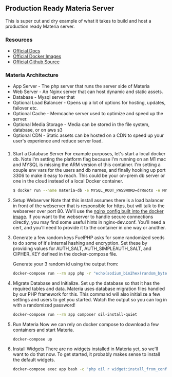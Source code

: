 ## Production Ready Materia Server

This is super cut and dry example of what it takes to build and host a production ready Materia server.

### Resources
* [Official Docs](https://ucfopen.github.io/Materia-Docs/)
* [Official Docker Images](https://github.com/ucfopen/Materia/pkgs/container/materia)
* [Official Github Source](https://github.com/ucfopen/Materia)

### Materia Architecture

* App Server - The php server that runs the server side of Materia
* Web Server - An Nginx server that can host dynamic and static assets.
* Database - Mysql server that
* Optional Load Balancer - Opens up a lot of options for hosting, updates, failover etc.
* Optional Cache - Memcache server used to optimize and speed up the server.
* Optional Media Storage - Media can be stored in the file system, database, or on aws s3
* Optional CDN - Static assets can be hosted on a CDN to speed up your user's experience and reduce server load.

###

1. Start a Database Server
   For example purposes, let's start a local docker db. Note I'm setting the platform flag because I'm running on an M1 mac and MYSQL is missing the ARM version of this container.  I'm setting a couple env vars for the users and db names, and finally hooking up port 3306 to make it easy to reach.  This could be your on-prem db server or one in the cloud instead of a local Docker container.
   ```bash
   $ docker run --name materia-db -e MYSQL_ROOT_PASSWORD=drRoots -e MYSQL_USER=materia -e MYSQL_PASSWORD=odin -e MYSQL_DATABASE=materia --platform linux/amd64 -p 3306:3306 -d mysql:5.7.34
   ```

2. Setup Webserver
   Note that this install assumes there is a load balancer in front of the webserver that is responsible for https, but will talk to the webserver over port 80.  We'll use the [nginx config built into the docker image](https://github.com/ucfopen/Materia/blob/v9.0.1/docker/config/nginx/nginx-production.conf).  If you want to the webserver to handle secure connections directly, you may find some useful hints in nginx-dev.conf.  You'll need a cert, and you'll need to provide it to the container in one way or another.

3. Generate a few random keys
   FuelPHP asks for some randomized seeds to do some of it's internal hashing and encryption.  Set these by providing values for AUTH_SALT, AUTH_SIMPLEAUTH_SALT, and CIPHER_KEY defined in the docker-compose file.

   Generate your 3 random id using the output from:
	```bash
	docker-compose run --rm app php -r "echo(sodium_bin2hex(random_bytes(SODIUM_CRYPTO_STREAM_KEYBYTES)));"
	```

4. Migrate Database and Initialize.
   Set up the database so that it has the required tables and data.  Materia uses database migration files handled by our PHP framework for this.  This command will also initialize a few settings and users to get you started. Watch the output so you can log in with a randomized password!
   ```bash
   docker-compose run --rm app composer oil-install-quiet
   ```

5. Run Materia
   Now we can rely on docker compose to download a few containers and start Materia.
   ```
   docker-compose up
   ```

6. Install Widgets
   There are no widgets installed in Materia yet, so we'll want to do that now. To get started, it probably makes sense to install the default widgets.
   ```bash
   docker-compose exec app bash -c 'php oil r widget:install_from_config'
   ```
